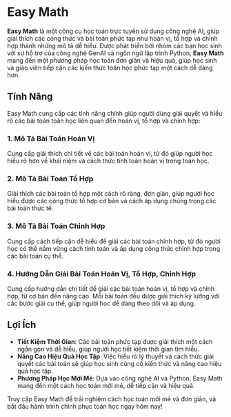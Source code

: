 # Easy Math

**Easy Math** là một công cụ học toán trực tuyến sử dụng công nghệ AI, giúp giải thích các công thức và bài toán phức tạp như hoán vị, tổ hợp và chỉnh hợp thành những mô tả dễ hiểu. Được phát triển bởi nhóm các bạn học sinh với sự hỗ trợ của công nghệ GenAI và ngôn ngữ lập trình Python, **Easy Math** mang đến một phương pháp học toán đơn giản và hiệu quả, giúp học sinh và giáo viên tiếp cận các kiến thức toán học phức tạp một cách dễ dàng hơn.

## Tính Năng

Easy Math cung cấp các tính năng chính giúp người dùng giải quyết và hiểu rõ các bài toán toán học liên quan đến hoán vị, tổ hợp và chỉnh hợp:

### 1. Mô Tả Bài Toán Hoán Vị
Cung cấp giải thích chi tiết về các bài toán hoán vị, từ đó giúp người học hiểu rõ hơn về khái niệm và cách thức tính toán hoán vị trong toán học.

### 2. Mô Tả Bài Toán Tổ Hợp
Giải thích các bài toán tổ hợp một cách rõ ràng, đơn giản, giúp người học hiểu được các công thức tổ hợp cơ bản và cách áp dụng chúng trong các bài toán thực tế.

### 3. Mô Tả Bài Toán Chỉnh Hợp
Cung cấp cách tiếp cận dễ hiểu để giải các bài toán chỉnh hợp, từ đó người học có thể nắm vững cách tính toán và áp dụng công thức chỉnh hợp trong các bài toán cụ thể.

### 4. Hướng Dẫn Giải Bài Toán Hoán Vị, Tổ Hợp, Chỉnh Hợp
Cung cấp hướng dẫn chi tiết để giải các bài toán hoán vị, tổ hợp và chỉnh hợp, từ cơ bản đến nâng cao. Mỗi bài toán đều được giải thích kỹ lưỡng với các bước giải cụ thể, giúp người học dễ dàng theo dõi và áp dụng.

## Lợi Ích

- **Tiết Kiệm Thời Gian**: Các bài toán phức tạp được giải thích một cách ngắn gọn và dễ hiểu, giúp người học tiết kiệm thời gian tìm hiểu.
- **Nâng Cao Hiệu Quả Học Tập**: Việc hiểu rõ lý thuyết và cách thức giải quyết các bài toán sẽ giúp học sinh củng cố kiến thức và nâng cao hiệu quả học tập.
- **Phương Pháp Học Mới Mẻ**: Dựa vào công nghệ AI và Python, Easy Math mang đến một cách học toán mới mẻ, dễ tiếp cận và hiệu quả.

Truy cập Easy Math để trải nghiệm cách học toán mới mẻ và đơn giản, và bắt đầu hành trình chinh phục toán học ngay hôm nay!
